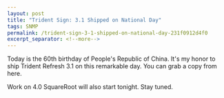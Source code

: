 ```yaml
---
layout: post
title: "Trident Sign: 3.1 Shipped on National Day"
tags: SNMP
permalink: /trident-sign-3-1-shipped-on-national-day-231f0912d4f0
excerpt_separator: <!--more-->
---
```

Today is the 60th birthday of People's Republic of China. It's my honor to ship Trident Refresh 3.1 on this remarkable day. You can grab a copy from here.

Work on 4.0 SquareRoot will also start tonight. Stay tuned.
<!--more-->